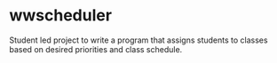 # wwscheduler
Student led project to write a program that assigns students to classes based on desired priorities and class schedule.
